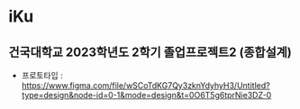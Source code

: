 # iKu
## 건국대학교 2023학년도 2학기 졸업프로젝트2 (종합설계)

- 프로토타입 : https://www.figma.com/file/wSCoTdKG7Qy3zknYdyhyH3/Untitled?type=design&node-id=0-1&mode=design&t=0O6T5g6tprNie3DZ-0 
